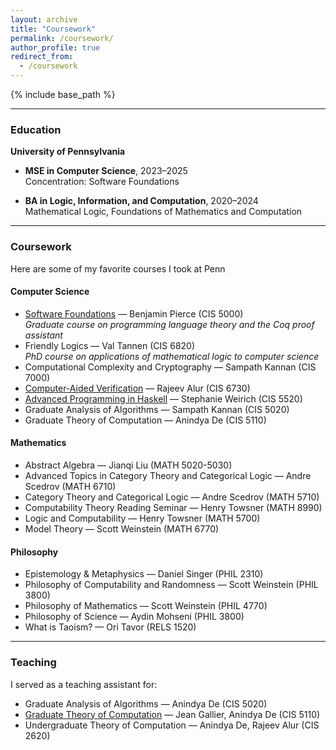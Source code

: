 ```yaml
---
layout: archive
title: "Coursework"
permalink: /coursework/
author_profile: true
redirect_from:
  - /coursework
---
```


{% include base_path %}

---

### Education

**University of Pennsylvania**

- **MSE in Computer Science**, 2023–2025  
  Concentration: Software Foundations

- **BA in Logic, Information, and Computation**, 2020–2024  
  Mathematical Logic, Foundations of Mathematics and Computation

---

### Coursework
Here are some of my favorite courses I took at Penn
#### Computer Science

- [Software Foundations](https://softwarefoundations.cis.upenn.edu) — Benjamin Pierce (CIS 5000)  
  *Graduate course on programming language theory and the Coq proof assistant*
- Friendly Logics — Val Tannen (CIS 6820)  
  *PhD course on applications of mathematical logic to computer science*  
- Computational Complexity and Cryptography — Sampath Kannan (CIS 7000) 
- [Computer-Aided Verification](https://www.cis.upenn.edu/~alur/cis673.html) — Rajeev Alur (CIS 6730) 
- [Advanced Programming in Haskell](https://www.seas.upenn.edu/~cis5520/current/index.html) — Stephanie Weirich (CIS 5520)    
- Graduate Analysis of Algorithms — Sampath Kannan (CIS 5020)  
- Graduate Theory of Computation — Anindya De (CIS 5110)  

#### Mathematics

- Abstract Algebra — Jianqi Liu (MATH 5020-5030)
- Advanced Topics in Category Theory and Categorical Logic — Andre Scedrov (MATH 6710)  
- Category Theory and Categorical Logic — Andre Scedrov (MATH 5710)  
- Computability Theory Reading Seminar — Henry Towsner (MATH 8990)  
- Logic and Computability — Henry Towsner (MATH 5700)  
- Model Theory — Scott Weinstein (MATH 6770)  

#### Philosophy

- Epistemology & Metaphysics — Daniel Singer (PHIL 2310)  
- Philosophy of Computability and Randomness — Scott Weinstein (PHIL 3800)  
- Philosophy of Mathematics — Scott Weinstein (PHIL 4770)  
- Philosophy of Science — Aydin Mohseni (PHIL 3800)  
- What is Taoism? — Ori Tavor (RELS 1520)

---

### Teaching

I served as a teaching assistant for:

- Graduate Analysis of Algorithms — Anindya De (CIS 5020)  
- [Graduate Theory of Computation](https://www.cis.upenn.edu/~cis5110/) — Jean Gallier, Anindya De (CIS 5110)  
- Undergraduate Theory of Computation — Anindya De, Rajeev Alur (CIS 2620)
